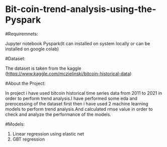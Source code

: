 # Bit-coin-trend-analysis-using-the-Pyspark

#Requiremnets:

Jupyter notebook
Pyspark(It can installed on system locally or can be installed on google colab)

#Dataset:

The dataset is taken from the kaggle (https://www.kaggle.com/mczielinski/bitcoin-historical-data)

#About the Project:

In project i have used bitcoin historical time series data from 2011 to 2021 in order to perform trend analysis.I have performed some eda and prerocessing of the dataset first then i have used 2 machine learning models to perform trend analysis.And calculated rmse value in order to check and analyze the performance of the models.

#Models:

1. Linear regression using elastic net
2. GBT regression
